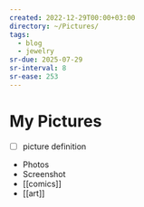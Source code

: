 ```yaml
---
created: 2022-12-29T00:00+03:00
directory: ~/Pictures/
tags:
  - blog
  - jewelry
sr-due: 2025-07-29
sr-interval: 8
sr-ease: 253
---
```


# My Pictures

- [ ] picture definition

- Photos
- Screenshot
- [[comics]]
- [[art]]
